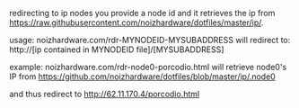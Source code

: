 redirecting to ip nodes
you provide a node id and it retrieves the ip from
https://raw.githubusercontent.com/noizhardware/dotfiles/master/ip/.

usage:
noizhardware.com/rdr-MYNODEID-MYSUBADDRESS
will redirect to:
http://[ip contained in MYNODEID file]/[MYSUBADDRESS]

example:
noizhardware.com/rdr-node0-porcodio.html
will retrieve node0's IP from
https://github.com/noizhardware/dotfiles/blob/master/ip/.node0

and thus redirect to
http://62.11.170.4/porcodio.html